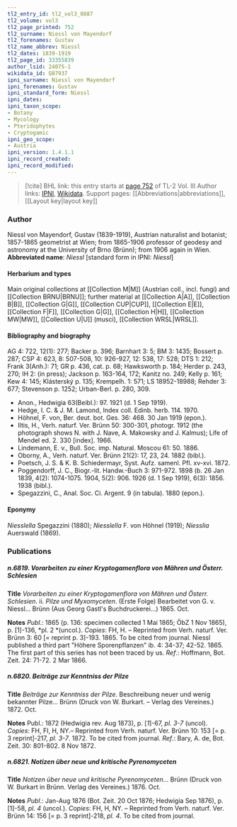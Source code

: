 ```yaml
---
tl2_entry_id: tl2_vol3_0887
tl2_volume: vol3
tl2_page_printed: 752
tl2_surname: Niessl von Mayendorf
tl2_forenames: Gustav
tl2_name_abbrev: Niessl
tl2_dates: 1839-1919
tl2_page_id: 33355839
author_lsid: 24075-1
wikidata_id: Q87937
ipni_surname: Niessl von Mayendorf
ipni_forenames: Gustav
ipni_standard_form: Niessl
ipni_dates: 
ipni_taxon_scope: 
- Botany
- Mycology
- Pteridophytes
- Cryptogamic
ipni_geo_scope: 
- Austria
ipni_version: 1.4.1.1
ipni_record_created: 
ipni_record_modified:
---
```


> [!cite] BHL link: this entry starts at [page 752](https://www.biodiversitylibrary.org/page/33355839) of TL-2 Vol. III
> Author links: [IPNI](https://www.ipni.org/a/24075-1), [Wikidata](https://www.wikidata.org/wiki/Q87937). Support pages: [[Abbreviations|abbreviations]], [[Layout key|layout key]]

### Author

Niessl von Mayendorf, Gustav (1839-1919), Austrian naturalist and botanist; 1857-1865 geometrist at Wien; from 1865-1906 professor of geodesy and astronomy at the University of Brno (Brünn); from 1906 again in Wien. 
**Abbreviated name**: *Niessl* \[standard form in IPNI: *Niessl*\]

#### Herbarium and types

Main original collections at [[Collection M|M]] (Austrian coll., incl. fungi) and [[Collection BRNU|BRNU]]; further material at [[Collection A|A]], [[Collection B|B]], [[Collection G|G]], [[Collection CUP|CUP]], [[Collection E|E]], [[Collection F|F]], [[Collection G|G]], [[Collection H|H]], [[Collection MW|MW]], [[Collection U|U]] (musci), [[Collection WRSL|WRSL]].

#### Bibliography and biography

AG 4: 722, 12(1): 277; Backer p. 396; Barnhart 3: 5; BM 3: 1435; Bossert p. 287; CSP 4: 623, 8: 507-508, 10: 926-927, 12: 538, 17: 528; DTS 1: 212; Frank 3(Anh.): 71; GR p. 436, cat. p. 68; Hawksworth p. 184; Herder p. 243, 270; IH 2: (in press); Jackson p. 163-164, 172; Kanitz no. 249; Kelly p. 161; Kew 4: 145; Klásterský p. 135; Krempelh. 1: 571; LS 18952-18988; Rehder 3: 677; Stevenson p. 1252; Urban-Berl. p. 280, 309.
- Anon., Hedwigia 63(Beibl.): 97. 1921 (d. 1 Sep 1919).
- Hedge, I. C. & J. M. Lamond, Index coll. Edinb. herb. 114. 1970.
- Höhnel, F. von, Ber. deut. bot. Ges. 36: 468. 30 Jan 1919 (epon.).
- Iltis, H., Verh. naturf. Ver. Brünn 50: 300-301, photogr. 1912 (the photograph shows N. with J. Nave, A. Makowsky and J. Kalmus); Life of Mendel ed. 2. 330 \[index\]. 1966.
- Lindemann, E. v., Bull. Soc. imp. Natural. Moscou 61: 50. 1886.
- Oborny, A., Verh. naturf. Ver. Brünn 21(2): 17, 23, 24. 1882 (bibl.).
- Poetsch, J. S. & K. B. Schiedermayr, Syst. Aufz. samenl. Pfl. xv-xvi. 1872.
- Poggendorff, J. C., Biogr.-lit. Handw.-Buch 3: 971-972. 1898 (b. 26 Jan 1839, 4(2): 1074-1075. 1904, 5(2): 906. 1926 (d. 1 Sep 1919), 6(3): 1856. 1938 (bibl.).
- Spegazzini, C., Anal. Soc. Ci. Argent. 9 (in tabula). 1880 (epon.).

#### Eponymy

*Niesslella* Spegazzini (1880); *Niesslella* F. von Höhnel (1919); *Niesslia* Auerswald (1869).

### Publications

##### n.6819. Vorarbeiten zu einer Kryptogamenflora von Mähren und Österr. Schlesien

**Title**
*Vorarbeiten zu einer Kryptogamenflora von Mähren und Österr. Schlesien*. ii. *Pilze und Myxomyceten*. (Erste Folge) Bearbeitet von G. v. Niessl... Brünn (Aus Georg Gastl's Buchdruckerei...) 1865. Oct.

**Notes**
*Publ*.: 1865 (p. 136: specimen collected 1 Mai 1865; ÖbZ 1 Nov 1865), p. \[1\]-136, *pl. 2 *(uncol.). *Copies*: FH, H. – Reprinted from Verh. naturf. Ver. Brünn 3: 60 \[= reprint p. 3\]-193. 1865. To be cited from journal. Niessl published a third part "Höhere Sporenpflanzen" ib. 4: 34-37; 42-52. 1865. The first part of this series has not been traced by us.
*Ref*.: Hoffmann, Bot. Zeit. 24: 71-72. 2 Mar 1866.

##### n.6820. Beiträge zur Kenntniss der Pilze

**Title**
*Beiträge zur Kenntniss der Pilze*. Beschreibung neuer und wenig bekannter Pilze... Brünn (Druck von W. Burkart. – Verlag des Vereines.) 1872. Oct.

**Notes**
Publ.: 1872 (Hedwigia rev. Aug 1873), p. \[*1*\]-67, *pl. 3-7* (uncol). *Copies*: FH, FI, H, NY.– Reprinted from Verh. naturf. Ver. Brünn 10: 153 \[= p. 3 reprint\]-217, *pl. 3-7*. 1872. To be cited from journal.
*Ref*.: Bary, A. de, Bot. Zeit. 30: 801-802. 8 Nov 1872.

##### n.6821. Notizen über neue und kritische Pyrenomyceten

**Title**
*Notizen über neue und kritische Pyrenomyceten*... Brünn (Druck von W. Burkart in Brünn. Verlag des Vereines.) 1876. Oct.

**Notes**
*Publ*.: Jan-Aug 1876 (Bot. Zeit. 20 Oct 1876; Hedwigia Sep 1876), p. \[1\]-58, *pl. 4* (uncol.).
*Copies*: FH, H, NY. – Reprinted from Verh. naturf. Ver. Brünn 14: 156 \[= p. 3 reprint\]-218, *pl. 4*. To be cited from journal.

